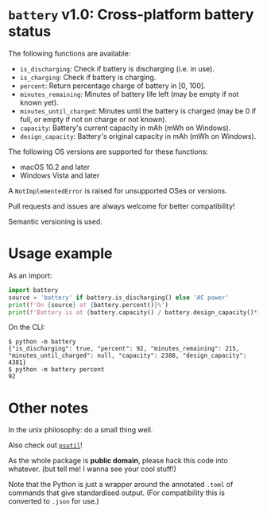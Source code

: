 # `battery` v1.0: Cross-platform battery status

The following functions are available:

- `is_discharging`:        Check if battery is discharging (i.e. in use).
- `is_charging`:           Check if battery is charging.
- `percent`:               Return percentage charge of battery in [0, 100].
- `minutes_remaining`:     Minutes of battery life left (may be empty if not known yet).
- `minutes_until_charged`: Minutes until the battery is charged (may be 0 if full, or empty if not on charge or not known).
- `capacity`:              Battery's current capacity in mAh (mWh on Windows).
- `design_capacity`:       Battery's original capacity in mAh (mWh on Windows).

The following OS versions are supported for these functions:

- macOS 10.2 and later
- Windows Vista and later

A `NotImplementedError` is raised for unsupported OSes or versions.

Pull requests and issues are always welcome for better compatibility!

Semantic versioning is used.

# Usage example

As an import:

```py
import battery
source = 'battery' if battery.is_discharging() else 'AC power'
print(f'On {source} at {battery.percent()}%')
print(f'Battery is at {battery.capacity() / battery.design_capacity()*100:4.1f}% health.')
```

On the CLI:

```
$ python -m battery
{"is_discharging": true, "percent": 92, "minutes_remaining": 215, "minutes_until_charged": null, "capacity": 2388, "design_capacity": 4381}
$ python -m battery percent
92
```

# Other notes

In the unix philosophy: do a small thing well. 

Also check out [`psutil`](https://github.com/giampaolo/psutil/)!

As the whole package is **public domain**, please hack this code into whatever. (but tell me! I wanna see your cool stuff!)

Note that the Python is just a wrapper around the annotated `.toml` of commands that give standardised output.
(For compatibility this is converted to `.json` for use.)
